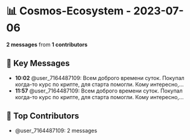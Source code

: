 # 📊 Cosmos-Ecosystem - 2023-07-06
**2 messages** from **1 contributors**

## 💬 Key Messages
- **10:02** @user_7164487109: Всем доброго времени суток. Покупал когда-то курс по крипте, для старта помогли. 
Кому интересно,...
- **11:57** @user_7164487109: Всем доброго времени суток. Покупал когда-то курс по крипте, для старта помогли. 
Кому интересно,...

## 👥 Top Contributors
- @user_7164487109: 2 messages